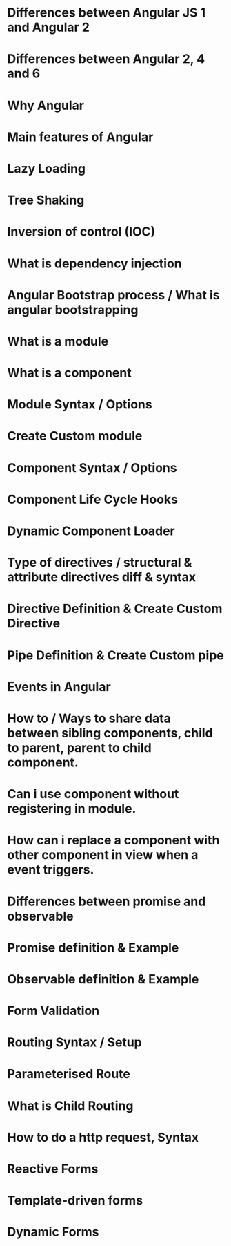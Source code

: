 # Differences between Angular JS 1 and Angular 2

# Differences between Angular 2, 4 and 6 

# Why Angular 

# Main features of Angular

# Lazy Loading

# Tree Shaking

# Inversion of control (IOC)

# What is dependency injection

# Angular Bootstrap process / What is angular bootstrapping

# What is a module

# What is a component

# Module Syntax / Options

# Create Custom module

# Component Syntax / Options

# Component Life Cycle Hooks

# Dynamic Component Loader

# Type of directives / structural & attribute directives diff & syntax

# Directive Definition & Create Custom Directive

# Pipe Definition & Create Custom pipe

# Events in Angular



# How to / Ways to share data between sibling components, child to parent, parent to child component.

# Can i use component without registering in module.

# How can i replace a component with other component in view when a event triggers.

# Differences between promise and observable

# Promise definition & Example

# Observable definition & Example

# Form Validation

# Routing Syntax / Setup

# Parameterised Route

# What is Child Routing

# How to do a http request, Syntax

# Reactive Forms

# Template-driven forms

# Dynamic Forms





